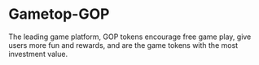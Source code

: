 # Gametop-GOP
The leading game platform, GOP tokens encourage free game play, give users more fun and rewards, and are the game tokens with the most investment value.
